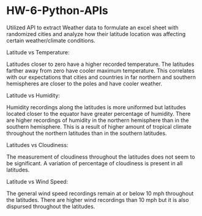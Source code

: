 # HW-6-Python-APIs
Utilized API to extract Weather data to formulate an excel sheet with randomized cities and analyze how their latitude location was affecting certain weather/climate conditions. 

Latitude vs Temperature:

Latitudes closer to zero have a higher recorded temperature. The latitudes farther away from zero have cooler maximum temperature. This correlates with our expectations that cities and countries in far northern and southern hemispheres are closer to the poles and have cooler weather. 
 
Latitude vs Humidity: 

Humidity recordings along the latitudes is more uniformed but latitudes located closer to the equator have greater percentage of humidity. There are higher recordings of humidity in the northern hemisphere than in the southern hemisphere. This is a result of higher amount of tropical climate throughout the northern latitudes than in the southern latitudes. 

Latitudes vs Cloudiness: 

The measurement of cloudiness throughout the latitudes does not seem to be significant. A variation of  percentage of cloudiness is present in all latitudes. 

Latitude vs Wind Speed: 

The general wind speed recordings remain at or below 10 mph throughout the latitudes. There are higher wind recordings than 10 mph but it is also dispursed throughout the latitudes. 
